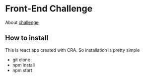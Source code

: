 # Front-End Challenge

About [challenge](https://gist.github.com/creativ/a03f890c520cb41e94a3dca6e0a04890)

## How to install

This is react app created with CRA. So installation is pretty simple

- git clone
- npm install
- npm start
